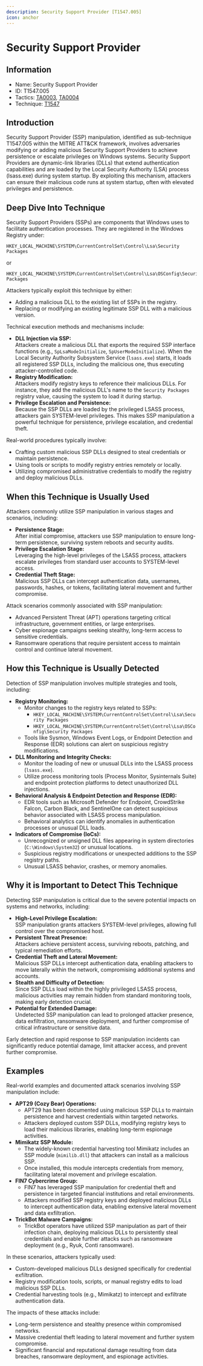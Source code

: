```yaml
---
description: Security Support Provider [T1547.005]
icon: anchor
---
```


# Security Support Provider

## Information

* Name: Security Support Provider
* ID: T1547.005
* Tactics: [TA0003](../../ta0003/), [TA0004](../)
* Technique: [T1547](./)

## Introduction

Security Support Provider (SSP) manipulation, identified as sub-technique T1547.005 within the MITRE ATT\&CK framework, involves adversaries modifying or adding malicious Security Support Providers to achieve persistence or escalate privileges on Windows systems. Security Support Providers are dynamic-link libraries (DLLs) that extend authentication capabilities and are loaded by the Local Security Authority (LSA) process (lsass.exe) during system startup. By exploiting this mechanism, attackers can ensure their malicious code runs at system startup, often with elevated privileges and persistence.

## Deep Dive Into Technique

Security Support Providers (SSPs) are components that Windows uses to facilitate authentication processes. They are registered in the Windows Registry under:

```
HKEY_LOCAL_MACHINE\SYSTEM\CurrentControlSet\Control\Lsa\Security Packages
```

or

```
HKEY_LOCAL_MACHINE\SYSTEM\CurrentControlSet\Control\Lsa\OSConfig\Security Packages
```

Attackers typically exploit this technique by either:

* Adding a malicious DLL to the existing list of SSPs in the registry.
* Replacing or modifying an existing legitimate SSP DLL with a malicious version.

Technical execution methods and mechanisms include:

* **DLL Injection via SSP:**\
  Attackers create a malicious DLL that exports the required SSP interface functions (e.g., `SpLsaModeInitialize`, `SpUserModeInitialize`). When the Local Security Authority Subsystem Service (`lsass.exe`) starts, it loads all registered SSP DLLs, including the malicious one, thus executing attacker-controlled code.
* **Registry Modification:**\
  Attackers modify registry keys to reference their malicious DLLs. For instance, they add the malicious DLL's name to the `Security Packages` registry value, causing the system to load it during startup.
* **Privilege Escalation and Persistence:**\
  Because the SSP DLLs are loaded by the privileged LSASS process, attackers gain SYSTEM-level privileges. This makes SSP manipulation a powerful technique for persistence, privilege escalation, and credential theft.

Real-world procedures typically involve:

* Crafting custom malicious SSP DLLs designed to steal credentials or maintain persistence.
* Using tools or scripts to modify registry entries remotely or locally.
* Utilizing compromised administrative credentials to modify the registry and deploy malicious DLLs.

## When this Technique is Usually Used

Attackers commonly utilize SSP manipulation in various stages and scenarios, including:

* **Persistence Stage:**\
  After initial compromise, attackers use SSP manipulation to ensure long-term persistence, surviving system reboots and security audits.
* **Privilege Escalation Stage:**\
  Leveraging the high-level privileges of the LSASS process, attackers escalate privileges from standard user accounts to SYSTEM-level access.
* **Credential Theft Stage:**\
  Malicious SSP DLLs can intercept authentication data, usernames, passwords, hashes, or tokens, facilitating lateral movement and further compromise.

Attack scenarios commonly associated with SSP manipulation:

* Advanced Persistent Threat (APT) operations targeting critical infrastructure, government entities, or large enterprises.
* Cyber espionage campaigns seeking stealthy, long-term access to sensitive credentials.
* Ransomware operations that require persistent access to maintain control and continue lateral movement.

## How this Technique is Usually Detected

Detection of SSP manipulation involves multiple strategies and tools, including:

* **Registry Monitoring:**
  * Monitor changes to the registry keys related to SSPs:
    * `HKEY_LOCAL_MACHINE\SYSTEM\CurrentControlSet\Control\Lsa\Security Packages`
    * `HKEY_LOCAL_MACHINE\SYSTEM\CurrentControlSet\Control\Lsa\OSConfig\Security Packages`
  * Tools like Sysmon, Windows Event Logs, or Endpoint Detection and Response (EDR) solutions can alert on suspicious registry modifications.
* **DLL Monitoring and Integrity Checks:**
  * Monitor the loading of new or unusual DLLs into the LSASS process (`lsass.exe`).
  * Utilize process monitoring tools (Process Monitor, Sysinternals Suite) and endpoint protection platforms to detect unauthorized DLL injections.
* **Behavioral Analysis & Endpoint Detection and Response (EDR):**
  * EDR tools such as Microsoft Defender for Endpoint, CrowdStrike Falcon, Carbon Black, and SentinelOne can detect suspicious behavior associated with LSASS process manipulation.
  * Behavioral analytics can identify anomalies in authentication processes or unusual DLL loads.
* **Indicators of Compromise (IoCs):**
  * Unrecognized or unsigned DLL files appearing in system directories (`C:\Windows\System32`) or unusual locations.
  * Suspicious registry modifications or unexpected additions to the SSP registry paths.
  * Unusual LSASS behavior, crashes, or memory anomalies.

## Why it is Important to Detect This Technique

Detecting SSP manipulation is critical due to the severe potential impacts on systems and networks, including:

* **High-Level Privilege Escalation:**\
  SSP manipulation grants attackers SYSTEM-level privileges, allowing full control over the compromised host.
* **Persistent Threat Presence:**\
  Attackers achieve persistent access, surviving reboots, patching, and typical remediation efforts.
* **Credential Theft and Lateral Movement:**\
  Malicious SSP DLLs intercept authentication data, enabling attackers to move laterally within the network, compromising additional systems and accounts.
* **Stealth and Difficulty of Detection:**\
  Since SSP DLLs load within the highly privileged LSASS process, malicious activities may remain hidden from standard monitoring tools, making early detection crucial.
* **Potential for Extended Damage:**\
  Undetected SSP manipulation can lead to prolonged attacker presence, data exfiltration, ransomware deployment, and further compromise of critical infrastructure or sensitive data.

Early detection and rapid response to SSP manipulation incidents can significantly reduce potential damage, limit attacker access, and prevent further compromise.

## Examples

Real-world examples and documented attack scenarios involving SSP manipulation include:

* **APT29 (Cozy Bear) Operations:**
  * APT29 has been documented using malicious SSP DLLs to maintain persistence and harvest credentials within targeted networks.
  * Attackers deployed custom SSP DLLs, modifying registry keys to load their malicious libraries, enabling long-term espionage activities.
* **Mimikatz SSP Module:**
  * The widely-known credential harvesting tool Mimikatz includes an SSP module (`mimilib.dll`) that attackers can install as a malicious SSP.
  * Once installed, this module intercepts credentials from memory, facilitating lateral movement and privilege escalation.
* **FIN7 Cybercrime Group:**
  * FIN7 has leveraged SSP manipulation for credential theft and persistence in targeted financial institutions and retail environments.
  * Attackers modified SSP registry keys and deployed malicious DLLs to intercept authentication data, enabling extensive lateral movement and data exfiltration.
* **TrickBot Malware Campaigns:**
  * TrickBot operators have utilized SSP manipulation as part of their infection chain, deploying malicious DLLs to persistently steal credentials and enable further attacks such as ransomware deployment (e.g., Ryuk, Conti ransomware).

In these scenarios, attackers typically used:

* Custom-developed malicious DLLs designed specifically for credential exfiltration.
* Registry modification tools, scripts, or manual registry edits to load malicious SSP DLLs.
* Credential harvesting tools (e.g., Mimikatz) to intercept and exfiltrate authentication data.

The impacts of these attacks include:

* Long-term persistence and stealthy presence within compromised networks.
* Massive credential theft leading to lateral movement and further system compromise.
* Significant financial and reputational damage resulting from data breaches, ransomware deployment, and espionage activities.
